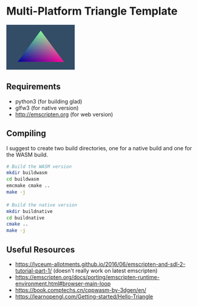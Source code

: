 # Multi-Platform Triangle Template

![triangle](triangle.png)

## Requirements

* python3 (for building glad)
* glfw3 (for native version)
* http://emscripten.org (for web version)

## Compiling

I suggest to create two build directories, one for a native build and one for the WASM build.

```bash
# Build the WASM version
mkdir buildwasm
cd buildwasm
emcmake cmake ..
make -j

# Build the native version
mkdir buildnative
cd buildnative
cmake ..
make -j
```

## Useful Resources

* https://lyceum-allotments.github.io/2016/06/emscripten-and-sdl-2-tutorial-part-1/ (doesn't really work on latest emscripten)
* https://emscripten.org/docs/porting/emscripten-runtime-environment.html#browser-main-loop
* https://book.comptechs.cn/cppwasm-by-3dgen/en/
* https://learnopengl.com/Getting-started/Hello-Triangle
